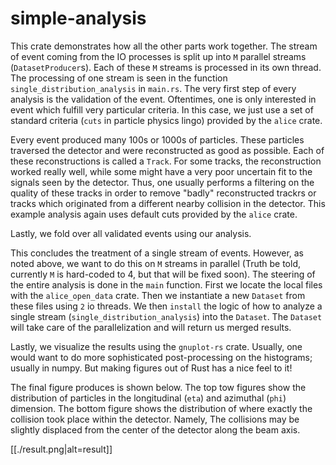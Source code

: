 # simple-analysis
This crate demonstrates how all the other parts work together.
The stream of event coming from the IO processes is split up into `M` parallel streams (`DatasetProducer`s).
Each of these `M` streams is processed in its own thread.
The processing of one stream is seen in the function `single_distribution_analysis` in `main.rs`.
The very first step of every analysis is the validation of the event. Oftentimes, one is only interested in event which fulfill very particular criteria. In this case, we just use a set of standard criteria (`cuts` in particle physics lingo) provided by the `alice` crate.

Every event produced many 100s or 1000s of particles. These particles traversed the detector and were reconstructed as good as possible. Each of these reconstructions is called a `Track`.
For some tracks, the reconstruction worked really well, while some might have a very poor uncertain fit to the signals seen by the detector. Thus, one usually performs a filtering on the quality of these tracks in order to remove "badly" reconstructed trackrs or tracks which originated from a different nearby collision in the detector. This example analysis again uses default cuts provided by the `alice` crate.

Lastly, we fold over all validated events using our analysis.


This concludes the treatment of a single stream of events. However, as noted above, we want to do this on `M` streams in parallel (Truth be told, currently `M` is hard-coded to 4, but that will be fixed soon). The steering of the entire analysis is done in the `main` function. First we locate the local files with the `alice_open_data` crate. Then we instantiate a new `Dataset` from these files using `2` io threads.
We then `install` the logic of how to analyze a single stream (`single_distribution_analysis`) into the `Dataset`. The `Dataset` will take care of the parallelization and will return us merged results.

Lastly, we visualize the results using the `gnuplot-rs` crate. Usually, one would want to do more sophisticated post-processing on the histograms; usually in numpy. But making figures out of Rust has a nice feel to it!

The final figure produces is shown below. The top tow figures show the distribution of particles in the longitudinal (`eta`) and azimuthal (`phi`) dimension.
The bottom figure shows the distribution of where exactly the collision took place within the detector. Namely, The collisions may be slightly displaced from the center of the detector along the beam axis.

[[./result.png|alt=result]]
